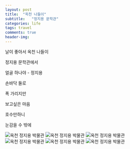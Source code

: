 ```yaml
---
layout: post
title:  "옥천 나들이"
subtitle:   "정지용 문학관"
categories: life
tags: travel
comments: true
header-img: 
---
```


날이 좋아서 옥천 나들이

정지용 문학관에서 

얼골 하나야 - 정지용 

 손바닥 둘로

 폭 가리지만

 보고싶은 마음

 호수만하니

 눈감을 수 밖에

 ![옥천 정지용 박물관](https://youngsungson.github.io/assets/img/life/20210418-life-travel-okcheon1.jpg)
 ![옥천 정지용 박물관](https://youngsungson.github.io/assets/img/life/20210418-life-travel-okcheon2.jpg)
 ![옥천 정지용 박물관](https://youngsungson.github.io/assets/img/life/20210418-life-travel-okcheon3.jpg)
 ![옥천 정지용 박물관](https://youngsungson.github.io/assets/img/life/20210418-life-travel-okcheon4.jpg)
 ![옥천 정지용 박물관](https://youngsungson.github.io/assets/img/life/20210418-life-travel-okcheon5.jpg)
 ![옥천 정지용 박물관](https://youngsungson.github.io/assets/img/life/20210418-life-travel-okcheon6.jpg)
 
 
 
